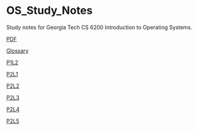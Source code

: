 # OS_Study_NotesStudy notes for Georgia Tech CS 6200 Introduction to Operating Systems.[PDF](/PDFs)[Glossary](/Glossary.md)[P1L2](/P1L2.md)  [P2L1](/P2L1.md)  [P2L2](/P2L2.md)  [P2L3](/P2L3.md)  [P2L4](/P2L4.md)[P2L5](/P2L5.md)